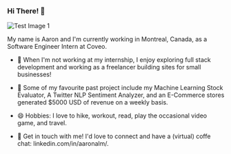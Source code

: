 ### Hi There! 👋


![Test Image 1](https://imgur.com/EoTJuLP)

My name is Aaron and I'm currently working in Montreal, Canada, as a Software Engineer Intern at Coveo.

- 🔭 When I'm not working at my internship, I enjoy exploring full stack development and working as a freelancer building sites for small businesses! 

- 🌱 Some of my favourite past project include my Machine Learning Stock Evaluator, A Twitter NLP Sentiment Analyzer, and an E-Commerce stores generated $5000 USD of revenue on a weekly basis. 

- 😄 Hobbies: I love to hike, workout, read, play the occasional video game, and travel. 

- 💬 Get in touch with me! I'd love to connect and have a (virtual) coffe chat: linkedin.com/in/aaronalm/. 
